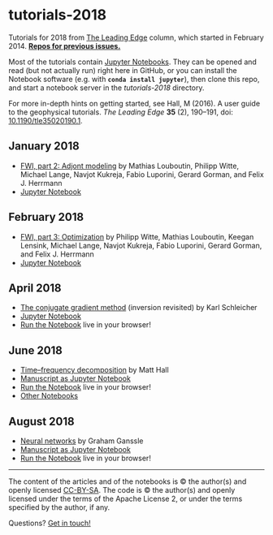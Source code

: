 # tutorials-2018

Tutorials for 2018 from [The Leading Edge](http://library.seg.org/journal/leedff) column, which started in February 2014. [**Repos for previous issues.**](https://github.com/seg/tutorials)

Most of the tutorials contain [Jupyter Notebooks](https://jupyter.org/). They can be opened and read (but not actually run) right here in GitHub, or you can install the Notebook software (e.g. with **`conda install jupyter`**), then clone this repo, and start a notebook server in the *tutorials-2018* directory.

For more in-depth hints on getting started, see Hall, M (2016). A user guide to the geophysical tutorials. _The Leading Edge_ **35** (2), 190–191, doi: [10.1190/tle35020190.1](http://library.seg.org/doi/abs/10.1190/tle35020190.1).

## January 2018
- [FWI, part 2: Adjont modeling](https://library.seg.org/doi/abs/10.1190/tle37010069.1) by Mathias Louboutin, Philipp Witte, Michael Lange, Navjot Kukreja, Fabio Luporini, Gerard Gorman, and Felix J. Herrmann
- [Jupyter Notebook](https://github.com/seg/tutorials-2018/blob/master/1801_FWI_Adjoint_modeling/notebook/Notebook.ipynb)

## February 2018
- [FWI, part 3: Optimization](https://library.seg.org/doi/abs/10.1190/tle37020142.1) by Philipp Witte, Mathias Louboutin, Keegan Lensink, Michael Lange, Navjot Kukreja, Fabio Luporini, Gerard Gorman, and Felix J. Herrmann
- [Jupyter Notebook](https://github.com/seg/tutorials-2018/blob/master/1802_FWI_Inversion/Notebook/Manuscript.ipynb)

## April 2018
- [The conjugate gradient method](https://library.seg.org/doi/abs/10.1190/tle37040296.1) (inversion revisited) by Karl Schleicher
- [Jupyter Notebook](https://github.com/seg/tutorials-2018/blob/master/1804_Conjugate_gradient_inversion/conjugate_gradient_MS.ipynb)
- [Run the Notebook](https://mybinder.org/v2/gh/seg/tutorials-2018/master?filepath=1804_Conjugate_gradient_inversion%2Fconjugate_gradient_MS.ipynb) live in your browser!

## June 2018
- [Time–frequency decomposition](https://library.seg.org/toc/leedff/37/6) by Matt Hall
- [Manuscript as Jupyter Notebook](https://github.com/seg/tutorials-2018/blob/master/1806_Time-frequency/Manuscript.ipynb)
- [Run the Notebook](https://mybinder.org/v2/gh/seg/tutorials-2018/master?filepath=1806_Time-frequency%2FManuscript.ipynb) live in your browser!
- [Other Notebooks](https://github.com/seg/tutorials-2018/tree/master/1806_Time-frequency)

## August 2018
- [Neural networks](https://library.seg.org/doi/abs/10.1190/tle37080616.1) by Graham Ganssle
- [Manuscript as Jupyter Notebook](https://github.com/seg/tutorials-2018/blob/master/1808_Neural_networks/Manuscript.ipynb)
- [Run the Notebook](https://mybinder.org/v2/gh/seg/tutorials-2018/master?filepath=1808_Neural_networks%2FManuscript.ipynb) live in your browser!

<hr />

The content of the articles and of the notebooks is © the author(s) and openly licensed [CC-BY-SA](https://creativecommons.org/licenses/by-sa/3.0/). The code is © the author(s) and openly licensed under the terms of the Apache License 2, or under the terms specified by the author, if any.

Questions? [Get in touch!](mailto:matt@agilescientific.com)
